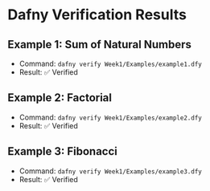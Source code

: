 # Dafny Verification Results

## Example 1: Sum of Natural Numbers
- Command: `dafny verify Week1/Examples/example1.dfy`
- Result: ✅ Verified 

## Example 2: Factorial
- Command: `dafny verify Week1/Examples/example2.dfy`
- Result: ✅ Verified

## Example 3: Fibonacci
- Command: `dafny verify Week1/Examples/example3.dfy`
- Result: ✅ Verified
